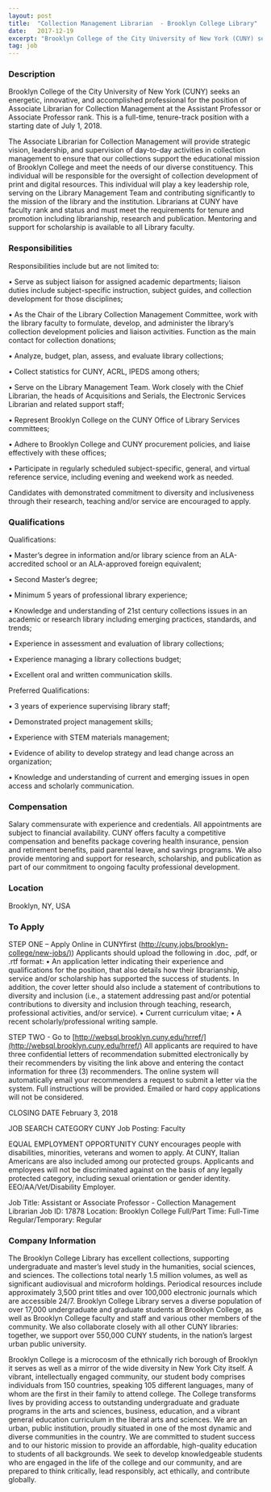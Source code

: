 ```yaml
---
layout: post
title:  "Collection Management Librarian  - Brooklyn College Library"
date:   2017-12-19
excerpt: "Brooklyn College of the City University of New York (CUNY) seeks an energetic, innovative, and accomplished professional for the position of Associate Librarian for Collection Management at the Assistant Professor or Associate Professor rank. This is a full-time, tenure-track position with a starting date of July 1, 2018. The Associate..."
tag: job
---
```


### Description   

Brooklyn College of the City University of New York (CUNY) seeks an energetic, innovative, and accomplished professional for the position of Associate Librarian for Collection Management at the Assistant Professor or Associate Professor rank. This is a full-time, tenure-track position with a starting date of July 1, 2018.

The Associate Librarian for Collection Management will provide strategic vision, leadership, and supervision of day-to-day activities in collection management to ensure that our collections support the educational mission of Brooklyn College and meet the needs of our diverse constituency. This individual will be responsible for the oversight of collection development of print and digital resources. This individual will play a key leadership role, serving on the Library Management Team and contributing significantly to the mission of the library and the institution. Librarians at CUNY have faculty rank and status and must meet the requirements for tenure and promotion including librarianship, research and publication. Mentoring and support for scholarship is available to all Library faculty.



### Responsibilities   

Responsibilities include but are not limited to:

• 	Serve as subject liaison for assigned academic departments; liaison duties include subject-specific instruction, subject guides, and collection development for those disciplines;

• 	As the Chair of the Library Collection Management Committee, work with the library faculty to formulate, develop, and administer the library’s collection development policies and liaison activities. Function as the main contact for collection donations;

• 	Analyze, budget, plan, assess, and evaluate library collections;

• 	Collect statistics for CUNY, ACRL, IPEDS among others;

• 	Serve on the Library Management Team. Work closely with the Chief Librarian, the heads of Acquisitions and Serials, the Electronic Services Librarian and related support staff;

• 	Represent Brooklyn College on the CUNY Office of Library Services committees;

• 	Adhere to Brooklyn College and CUNY procurement policies, and liaise effectively with these offices;

• 	Participate in regularly scheduled subject-specific, general, and virtual reference service, including evening and weekend work as needed.

Candidates with demonstrated commitment to diversity and inclusiveness through their research, teaching and/or service are encouraged to apply.



### Qualifications   

Qualifications:

• 	Master’s degree in information and/or library science from an ALA-accredited school or an ALA-approved foreign equivalent;

• 	Second Master’s degree;

• 	Minimum 5 years of professional library experience;

• 	Knowledge and understanding of 21st century collections issues in an academic or research library including emerging practices, standards, and trends;

• 	Experience in assessment and evaluation of library collections;

• 	Experience managing a library collections budget;

• 	Excellent oral and written communication skills.

Preferred Qualifications:

• 	3 years of experience supervising library staff;

• 	Demonstrated project management skills;

• 	Experience with STEM materials management;

• 	Evidence of ability to develop strategy and lead change across an organization;

• 	Knowledge and understanding of current and emerging issues in open access and scholarly communication.



### Compensation   

Salary commensurate with experience and credentials. All appointments are subject to financial availability. CUNY offers faculty a competitive compensation and benefits package covering health insurance, pension and retirement benefits, paid parental leave, and savings programs. We also provide mentoring and support for research, scholarship, and publication as part of our commitment to ongoing faculty professional development.


### Location   

Brooklyn, NY, USA




### To Apply   

STEP ONE – Apply Online in CUNYfirst ([http://cuny.jobs/brooklyn-college/new-jobs/)](http://cuny.jobs/brooklyn-college/new-jobs/))
Applicants should upload the following in .doc, .pdf, or .rtf format:
•	An application letter indicating their experience and qualifications for the position, that also details how their librarianship, service and/or scholarship has supported the success of students. In addition, the cover letter should also include a statement of contributions to diversity and inclusion (i.e., a statement addressing past and/or potential contributions to diversity and inclusion through teaching, research, professional activities, and/or service).
•	Current curriculum vitae;
•	A recent scholarly/professional writing sample.

STEP TWO - Go to [http://websql.brooklyn.cuny.edu/hrref/](http://websql.brooklyn.cuny.edu/hrref/)
All applicants are required to have three confidential letters of recommendation submitted electronically by their recommenders by visiting the link above and entering the contact information for three (3) recommenders.
The online system will automatically email your recommenders a request to submit a letter via the system. Full instructions will be provided.
Emailed or hard copy applications will not be considered.

CLOSING DATE
February 3, 2018

JOB SEARCH CATEGORY
CUNY Job Posting: Faculty

EQUAL EMPLOYMENT OPPORTUNITY
CUNY encourages people with disabilities, minorities, veterans and women to apply. At CUNY, Italian Americans are also included among our protected groups. Applicants and employees will not be discriminated against on the basis of any legally protected category, including sexual orientation or gender identity. EEO/AA/Vet/Disability Employer.

Job Title: Assistant or Associate Professor - Collection Management Librarian
Job ID: 17878
Location: Brooklyn College
Full/Part Time: Full-Time
Regular/Temporary: Regular





### Company Information   

The Brooklyn College Library has excellent collections, supporting undergraduate and master’s level study in the humanities, social sciences, and sciences. The collections total nearly 1.5 million volumes, as well as significant audiovisual and microform holdings. Periodical resources include approximately 3,500 print titles and over 100,000 electronic journals which are accessible 24/7. Brooklyn College Library serves a diverse population of over 17,000 undergraduate and graduate students at Brooklyn College, as well as Brooklyn College faculty and staff and various other members of the community. We also collaborate closely with all other CUNY libraries: together, we support over 550,000 CUNY students, in the nation’s largest urban public university.

Brooklyn College is a microcosm of the ethnically rich borough of Brooklyn it serves as well as a mirror of the wide diversity in New York City itself. A vibrant, intellectually engaged community, our student body comprises individuals from 150 countries, speaking 105 different languages, many of whom are the first in their family to attend college. The College transforms lives by providing access to outstanding undergraduate and graduate programs in the arts and sciences, business, education, and a vibrant general education curriculum in the liberal arts and sciences. We are an urban, public institution, proudly situated in one of the most dynamic and diverse communities in the country. We are committed to student success and to our historic mission to provide an affordable, high-quality education to students of all backgrounds. We seek to develop knowledgeable students who are engaged in the life of the college and our community, and are prepared to think critically, lead responsibly, act ethically, and contribute globally.




